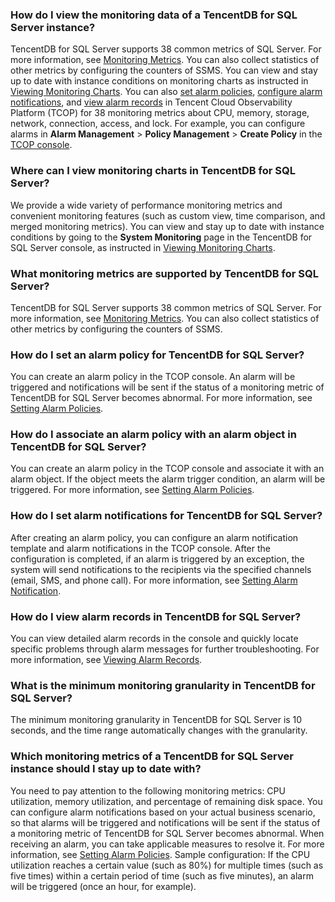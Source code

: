 ### How do I view the monitoring data of a TencentDB for SQL Server instance?
TencentDB for SQL Server supports 38 common metrics of SQL Server. For more information, see [Monitoring Metrics](https://intl.cloud.tencent.com/document/product/238/46502). You can also collect statistics of other metrics by configuring the counters of SSMS.
You can view and stay up to date with instance conditions on monitoring charts as instructed in [Viewing Monitoring Charts](https://www.tencentcloud.com/document/product/238/46503). You can also [set alarm policies](https://intl.cloud.tencent.com/document/product/238/46501), [configure alarm notifications](https://intl.cloud.tencent.com/document/product/238/46500), and [view alarm records](https://intl.cloud.tencent.com/document/product/238/46499) in Tencent Cloud Observability Platform (TCOP) for 38 monitoring metrics about CPU, memory, storage, network, connection, access, and lock. For example, you can configure alarms in **Alarm Management** > **Policy Management** > **Create Policy** in the [TCOP console](https://console.cloud.tencent.com/monitor/alarm2/policy/create).

### Where can I view monitoring charts in TencentDB for SQL Server?
We provide a wide variety of performance monitoring metrics and convenient monitoring features (such as custom view, time comparison, and merged monitoring metrics). You can view and stay up to date with instance conditions by going to the **System Monitoring** page in the TencentDB for SQL Server console, as instructed in [Viewing Monitoring Charts](https://www.tencentcloud.com/document/product/238/46503).

### What monitoring metrics are supported by TencentDB for SQL Server?
TencentDB for SQL Server supports 38 common metrics of SQL Server. For more information, see [Monitoring Metrics](https://intl.cloud.tencent.com/document/product/238/46502). You can also collect statistics of other metrics by configuring the counters of SSMS.

### How do I set an alarm policy for TencentDB for SQL Server?
You can create an alarm policy in the TCOP console. An alarm will be triggered and notifications will be sent if the status of a monitoring metric of TencentDB for SQL Server becomes abnormal. For more information, see [Setting Alarm Policies](https://intl.cloud.tencent.com/document/product/238/46501).

### How do I associate an alarm policy with an alarm object in TencentDB for SQL Server?
You can create an alarm policy in the TCOP console and associate it with an alarm object. If the object meets the alarm trigger condition, an alarm will be triggered. For more information, see [Setting Alarm Policies](https://intl.cloud.tencent.com/document/product/238/46501).

[](id:SZGJTZ)
### How do I set alarm notifications for TencentDB for SQL Server?
After creating an alarm policy, you can configure an alarm notification template and alarm notifications in the TCOP console. After the configuration is completed, if an alarm is triggered by an exception, the system will send notifications to the recipients via the specified channels (email, SMS, and phone call). For more information, see [Setting Alarm Notification](https://intl.cloud.tencent.com/document/product/238/46500).

### How do I view alarm records in TencentDB for SQL Server?
You can view detailed alarm records in the console and quickly locate specific problems through alarm messages for further troubleshooting. For more information, see [Viewing Alarm Records](https://intl.cloud.tencent.com/document/product/238/46499).

### What is the minimum monitoring granularity in TencentDB for SQL Server?
The minimum monitoring granularity in TencentDB for SQL Server is 10 seconds, and the time range automatically changes with the granularity.

### Which monitoring metrics of a TencentDB for SQL Server instance should I stay up to date with?
You need to pay attention to the following monitoring metrics: CPU utilization, memory utilization, and percentage of remaining disk space. You can configure alarm notifications based on your actual business scenario, so that alarms will be triggered and notifications will be sent if the status of a monitoring metric of TencentDB for SQL Server becomes abnormal. When receiving an alarm, you can take applicable measures to resolve it. For more information, see [Setting Alarm Policies](https://intl.cloud.tencent.com/document/product/238/46501).
Sample configuration: If the CPU utilization reaches a certain value (such as 80%) for multiple times (such as five times) within a certain period of time (such as five minutes), an alarm will be triggered (once an hour, for example).
